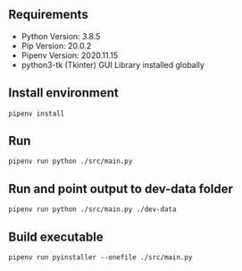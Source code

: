 ## Requirements

* Python Version: 3.8.5
* Pip Version: 20.0.2
* Pipenv Version: 2020.11.15
* python3-tk (Tkinter) GUI Library installed globally

## Install environment

```pipenv install```

## Run

```pipenv run python ./src/main.py```

## Run and point output to dev-data folder

```pipenv run python ./src/main.py ./dev-data```

## Build executable

```pipenv run pyinstaller --onefile ./src/main.py```

